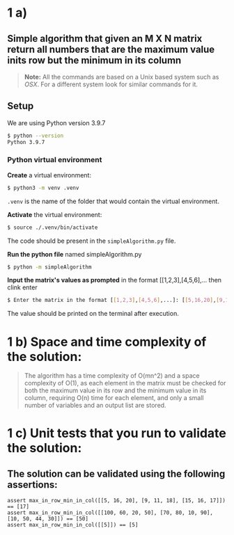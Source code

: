 # 1 a)

## Simple algorithm that given an M X N matrix return all numbers that are the maximum value inits row but the minimum in its column

> **Note:** All the commands are based on a Unix based system such as _OSX_.
> For a different system look for similar commands for it.

## Setup

We are using Python version 3.9.7

```bash
$ python --version
Python 3.9.7
```

### Python virtual environment

**Create** a virtual environment:

```bash
$ python3 -m venv .venv
```

`.venv` is the name of the folder that would contain the virtual environment.

**Activate** the virtual environment:

```bash
$ source ./.venv/bin/activate
```

The code should be present in the `simpleAlgorithm.py` file.

**Run the python file** named simpleAlgorithm.py

```bash
$ python -m simpleAlgorithm
```

**Input the matrix's values as prompted** in the format [[1,2,3],[4,5,6],... then clink enter

```bash
$ Enter the matrix in the format [[1,2,3],[4,5,6],...]: [[5,16,20],[9,11,18],[15,16,17]]
```

The value should be printed on the terminal after execution.

# 1 b) Space and time complexity of the solution:

> The algorithm has a time complexity of O(mn^2) and a space complexity of O(1), as each element in the matrix must be checked for both the maximum value in its row and the minimum value in its column, requiring O(n) time for each element, and only a small number of variables and an output list are stored.

# 1 c) Unit tests that you run to validate the solution:
## The solution can be validated using the following assertions:

```
assert max_in_row_min_in_col([[5, 16, 20], [9, 11, 18], [15, 16, 17]]) == [17]
assert max_in_row_min_in_col([[100, 60, 20, 50], [70, 80, 10, 90], [10, 50, 44, 30]]) == [50]
assert max_in_row_min_in_col([[5]]) == [5]
```
